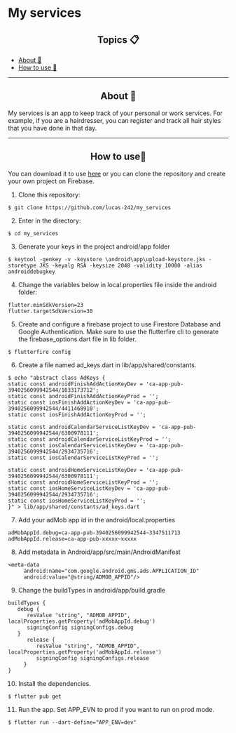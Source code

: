 <h1>My services</h1>

<h2 align="center">Topics 📋</h2>

   <p>
   
   - [About 📖](#About-)
   - [How to use 🤔](#How-to-use-)

   </p>

---

<h2 align="center">About 📖</h2>
   
<p>
  My services is an app to keep track of your personal or work services. For example, if you are a hairdresser, you can register and track all hair styles that you have done in that day.
</p>

---

<h2 align="center">How to use🤔</h2>

<p>
    You can download it to use <a href="https://github.com/lucas-242/my_services/releases/">here</a> or you can clone the repository and create your own project on Firebase.
</p>

   1. Clone this repository:
   ```
   $ git clone https://github.com/lucas-242/my_services
   ```

   2. Enter in the directory:
   ```
   $ cd my_services
   ```

   3. Generate your keys in the project android/app folder
   ```
   $ keytool -genkey -v -keystore \android\app\upload-keystore.jks -storetype JKS -keyalg RSA -keysize 2048 -validity 10000 -alias androiddebugkey
   ```

   4. Change the variables below in local.properties file inside the android folder:
   ```   
   flutter.minSdkVersion=23
   flutter.targetSdkVersion=30
   ```

   5. Create and configure a firebase project to use Firestore Database and Google Authentication.
   Make sure to use the flutterfire cli to generate the firebase_options.dart file in lib folder.
   ```
   $ flutterfire config
   ```

   6. Create a file named ad_keys.dart in lib/app/shared/constants.
   ```
   $ echo "abstract class AdKeys {
   static const androidFinishAddActionKeyDev = 'ca-app-pub-3940256099942544/1033173712';
   static const androidFinishAddActionKeyProd = '';
   static const iosFinishAddActionKeyDev = 'ca-app-pub-3940256099942544/4411468910';
   static const iosFinishAddActionKeyProd = '';

   static const androidCalendarServiceListKeyDev = 'ca-app-pub-3940256099942544/6300978111';
   static const androidCalendarServiceListKeyProd = '';
   static const iosCalendarServiceListKeyDev = 'ca-app-pub-3940256099942544/2934735716';
   static const iosCalendarServiceListKeyProd = '';

   static const androidHomeServiceListKeyDev = 'ca-app-pub-3940256099942544/6300978111';
   static const androidHomeServiceListKeyProd = '';
   static const iosHomeServiceListKeyDev = 'ca-app-pub-3940256099942544/2934735716';
   static const iosHomeServiceListKeyProd = '';
   }" > lib/app/shared/constants/ad_keys.dart
   ```

   7. Add your adMob app id in the android/local.properties
   ```
   adMobAppId.debug=ca-app-pub-3940256099942544~3347511713
   adMobAppId.release=ca-app-pub-xxxxx~xxxxx
   ```

   8. Add metadata in Android/app/src/main/AndroidManifest
   ```
   <meta-data
        android:name="com.google.android.gms.ads.APPLICATION_ID"
        android:value="@string/ADMOB_APPID"/>
   ```

   9. Change the buildTypes in android/app/build.gradle
   ```
   buildTypes {
      debug {
         resValue "string", "ADMOB_APPID", localProperties.getProperty('adMobAppId.debug')
         signingConfig signingConfigs.debug
      }
         release {
            resValue "string", "ADMOB_APPID", localProperties.getProperty('adMobAppId.release')
            signingConfig signingConfigs.release
        }
   }
   ```

   10. Install the dependencies.
   ```
   $ flutter pub get
   ```

   11. Run the app. 
   Set APP_EVN to prod if you want to run on prod mode.
   ```
   $ flutter run --dart-define="APP_ENV=dev"
   ```